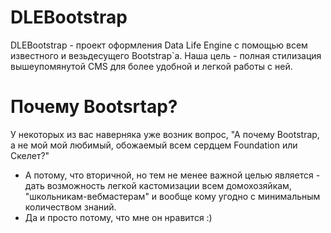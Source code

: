 DLEBootstrap
============

DLEBootstrap - проект оформления Data Life Engine с помощью всем известного и везьдесущего Bootstrap`a.
Наша цель - полная стилизация вышеyпомянутой CMS для более удобной и легкой работы с ней.

Почему Bootsrtap?
============

У некоторых из вас наверняка уже возник вопрос, "А почему Bootstrap, a не мой мой любимый, обожаемый всем сердцем Foundation или Скелет?"
 - А потому, что вторичной, но тем не менее важной целью является  - дать возможность легкой кастомизации всем домохозяйкам, "школьникам-вебмастерам" и вообще кому угодно с минимальным количеством знаний.
 - Да и просто потому, что мне он нравится :)
